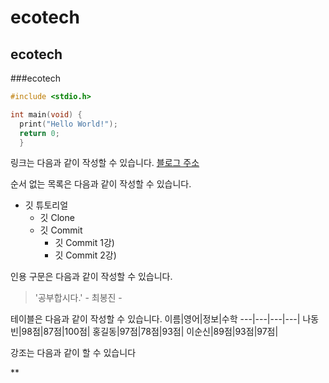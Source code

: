# ecotech
## ecotech
###ecotech

```c
#include <stdio.h>

int main(void) {
  print("Hello World!");
  return 0;
  }


```
링크는 다음과 같이 작성할 수 있습니다.
[블로그 주소](http://blog.naver.com/ndb796)

순서 없는 목록은 다음과 같이 작성할 수 있습니다.

* 깃 튜토리얼
  * 깃 Clone
  * 깃 Commit
    * 깃 Commit 1강)
    * 깃 Commit 2강)
    
인용 구문은 다음과 같이 작성할 수 있습니다.
> '공부합시다.' - 최봉진 -

테이블은 다음과 같이 작성할 수 있습니다.
이름|영어|정보|수학
---|---|---|---|
나동빈|98점|87점|100점|
홍길동|97점|78점|93점|
이순신|89점|93점|97점|

강조는 다음과 같이 할 수 있습니다

**
